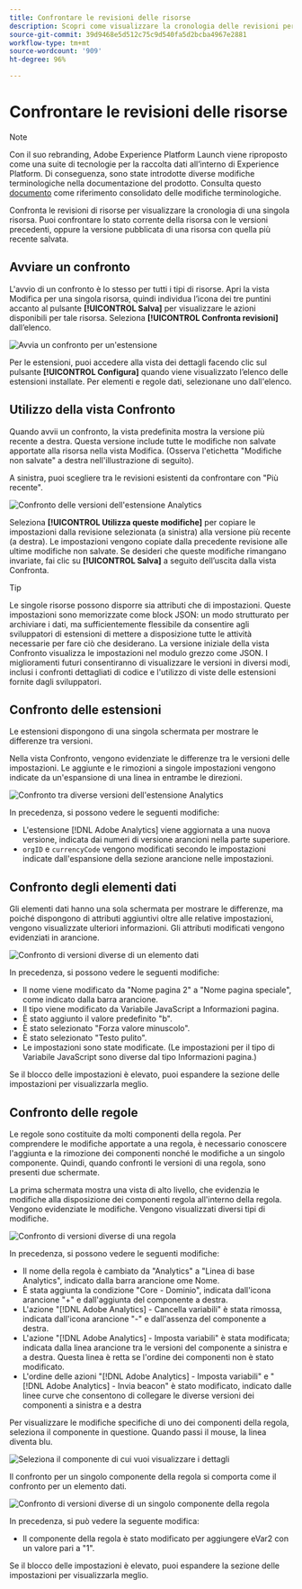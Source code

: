 ```yaml
---
title: Confrontare le revisioni delle risorse
description: Scopri come visualizzare la cronologia delle revisioni per una risorsa di tag in Adobe Experience Platform.
source-git-commit: 39d9468e5d512c75c9d540fa5d2bcba4967e2881
workflow-type: tm+mt
source-wordcount: '909'
ht-degree: 96%

---
```


# Confrontare le revisioni delle risorse

>[!NOTE]
>
>Con il suo rebranding, Adobe Experience Platform Launch viene riproposto come una suite di tecnologie per la raccolta dati all’interno di Experience Platform. Di conseguenza, sono state introdotte diverse modifiche terminologiche nella documentazione del prodotto. Consulta questo [documento](../../term-updates.md) come riferimento consolidato delle modifiche terminologiche.

Confronta le revisioni di risorse per visualizzare la cronologia di una singola risorsa. Puoi confrontare lo stato corrente della risorsa con le versioni precedenti, oppure la versione pubblicata di una risorsa con quella più recente salvata.

## Avviare un confronto

L&#39;avvio di un confronto è lo stesso per tutti i tipi di risorse. Apri la vista Modifica per una singola risorsa, quindi individua l’icona dei tre puntini accanto al pulsante **[!UICONTROL Salva]** per visualizzare le azioni disponibili per tale risorsa. Seleziona **[!UICONTROL Confronta revisioni]** dall’elenco.

![Avvia un confronto per un&#39;estensione](../../images/compare-initiate-extension.png)

Per le estensioni, puoi accedere alla vista dei dettagli facendo clic sul pulsante **[!UICONTROL Configura]** quando viene visualizzato l’elenco delle estensioni installate.  Per elementi e regole dati, selezionane uno dall&#39;elenco.

## Utilizzo della vista Confronto

Quando avvii un confronto, la vista predefinita mostra la versione più recente a destra. Questa versione include tutte le modifiche non salvate apportate alla risorsa nella vista Modifica. (Osserva l&#39;etichetta &quot;Modifiche non salvate&quot; a destra nell&#39;illustrazione di seguito).

A sinistra, puoi scegliere tra le revisioni esistenti da confrontare con &quot;Più recente&quot;.

![Confronto delle versioni dell&#39;estensione Analytics](../../images/compare-interpret-extension.png)

Seleziona **[!UICONTROL Utilizza queste modifiche]** per copiare le impostazioni dalla revisione selezionata (a sinistra) alla versione più recente (a destra). Le impostazioni vengono copiate dalla precedente revisione alle ultime modifiche non salvate. Se desideri che queste modifiche rimangano invariate, fai clic su **[!UICONTROL Salva]** a seguito dell’uscita dalla vista Confronta.

>[!TIP]
>Le singole risorse possono disporre sia attributi che di impostazioni. Queste impostazioni sono memorizzate come block JSON: un modo strutturato per archiviare i dati, ma sufficientemente flessibile da consentire agli sviluppatori di estensioni di mettere a disposizione tutte le attività necessarie per fare ciò che desiderano.
>La versione iniziale della vista Confronto visualizza le impostazioni nel modulo grezzo come JSON. I miglioramenti futuri consentiranno di visualizzare le versioni in diversi modi, inclusi i confronti dettagliati di codice e l&#39;utilizzo di viste delle estensioni fornite dagli sviluppatori.

## Confronto delle estensioni

Le estensioni dispongono di una singola schermata per mostrare le differenze tra versioni.

Nella vista Confronto, vengono evidenziate le differenze tra le versioni delle impostazioni. Le aggiunte e le rimozioni a singole impostazioni vengono indicate da un&#39;espansione di una linea in entrambe le direzioni.

![Confronto tra diverse versioni dell&#39;estensione Analytics](../../images/compare-extension.png)

In precedenza, si possono vedere le seguenti modifiche:

* L&#39;estensione [!DNL Adobe Analytics] viene aggiornata a una nuova versione, indicata dai numeri di versione arancioni nella parte superiore.
* `orgID` e `currencyCode` vengono modificati secondo le impostazioni indicate dall&#39;espansione della sezione arancione nelle impostazioni.

## Confronto degli elementi dati

Gli elementi dati hanno una sola schermata per mostrare le differenze, ma poiché dispongono di attributi aggiuntivi oltre alle relative impostazioni, vengono visualizzate ulteriori informazioni. Gli attributi modificati vengono evidenziati in arancione.

![Confronto di versioni diverse di un elemento dati](../../images/compare-data-element.png)

In precedenza, si possono vedere le seguenti modifiche:

* Il nome viene modificato da &quot;Nome pagina 2&quot; a &quot;Nome pagina speciale&quot;, come indicato dalla barra arancione.
* Il tipo viene modificato da Variabile JavaScript a Informazioni pagina.
* È stato aggiunto il valore predefinito &quot;b&quot;.
* È stato selezionato &quot;Forza valore minuscolo&quot;.
* È stato selezionato &quot;Testo pulito&quot;.
* Le impostazioni sono state modificate. (Le impostazioni per il tipo di Variabile JavaScript sono diverse dal tipo Informazioni pagina.)

Se il blocco delle impostazioni è elevato, puoi espandere la sezione delle impostazioni per visualizzarla meglio.

## Confronto delle regole

Le regole sono costituite da molti componenti della regola. Per comprendere le modifiche apportate a una regola, è necessario conoscere l&#39;aggiunta e la rimozione dei componenti nonché le modifiche a un singolo componente. Quindi, quando confronti le versioni di una regola, sono presenti due schermate.

La prima schermata mostra una vista di alto livello, che evidenzia le modifiche alla disposizione dei componenti regola all&#39;interno della regola. Vengono evidenziate le modifiche. Vengono visualizzati diversi tipi di modifiche.

![Confronto di versioni diverse di una regola](../../images/compare-rule.png)

In precedenza, si possono vedere le seguenti modifiche:

* Il nome della regola è cambiato da &quot;Analytics&quot; a &quot;Linea di base Analytics&quot;, indicato dalla barra arancione ome Nome.
* È stata aggiunta la condizione &quot;Core - Dominio&quot;, indicata dall&#39;icona arancione &quot;+&quot; e dall&#39;aggiunta del componente a destra.
* L&#39;azione &quot;[!DNL Adobe Analytics] - Cancella variabili&quot; è stata rimossa, indicata dall&#39;icona arancione &quot;-&quot; e dall&#39;assenza del componente a destra.
* L&#39;azione &quot;[!DNL Adobe Analytics] - Imposta variabili&quot; è stata modificata; indicata dalla linea arancione tra le versioni del componente a sinistra e a destra. Questa linea è retta se l&#39;ordine dei componenti non è stato modificato.
* L&#39;ordine delle azioni &quot;[!DNL Adobe Analytics] - Imposta variabili&quot; e &quot;[!DNL Adobe Analytics] - Invia beacon&quot; è stato modificato, indicato dalle linee curve che consentono di collegare le diverse versioni dei componenti a sinistra e a destra

Per visualizzare le modifiche specifiche di uno dei componenti della regola, seleziona il componente in questione. Quando passi il mouse, la linea diventa blu.

![Seleziona il componente di cui vuoi visualizzare i dettagli](../../images/compare-rule-component-click.png)

Il confronto per un singolo componente della regola si comporta come il confronto per un elemento dati.

![Confronto di versioni diverse di un singolo componente della regola](../../images/compare-rule-component.png)

In precedenza, si può vedere la seguente modifica:

* Il componente della regola è stato modificato per aggiungere eVar2 con un valore pari a &quot;1&quot;.

Se il blocco delle impostazioni è elevato, puoi espandere la sezione delle impostazioni per visualizzarla meglio.
